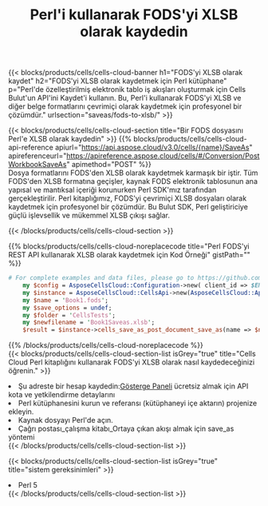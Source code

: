 ﻿---
title:  Perl'i kullanarak FODS'yi XLSB olarak kaydedin
description:  FODS formatındaki dosyayı XLSB formatındaki dosya olarak kaydetmek için Perl için Aspose.Cells Cloud SDK'yı kullanma.
kwords: Excel, Save FODS as XLSB, REST, Perl
howto: How to save FODS as XLSB using Aspose.Cells Cloud Perl library.
---
{{< blocks/products/cells/cells-cloud-banner h1="FODS\'yi XLSB olarak kaydet" h2="FODS\'yi XLSB olarak kaydetmek için Perl kütüphane" p="Perl\'de özelleştirilmiş elektronik tablo iş akışları oluşturmak için Cells Bulut\'un API\'ini Kaydet\'i kullanın. Bu, Perl\'i kullanarak FODS\'yi XLSB ve diğer belge formatlarını çevrimiçi olarak kaydetmek için profesyonel bir çözümdür." urlsection="saveas/fods-to-xlsb/" >}}

{{< blocks/products/cells/cells-cloud-section title="Bir FODS dosyasını Perl\'e XLSB olarak kaydedin" >}}
{{% blocks/products/cells/cells-cloud-api-reference apiurl="https://api.aspose.cloud/v3.0/cells/{name}/SaveAs" apireferenceurl="https://apireference.aspose.cloud/cells/#/Conversion/PostWorkbookSaveAs" apimethod="POST" %}}
<br/>
Dosya formatlarını FODS'den XLSB olarak kaydetmek karmaşık bir iştir. Tüm FODS'den XLSB formatına geçişler, kaynak FODS elektronik tablosunun ana yapısal ve mantıksal içeriği korunurken Perl SDK'mız tarafından gerçekleştirilir. Perl kitaplığımız, FODS'yi çevrimiçi XLSB dosyaları olarak kaydetmek için profesyonel bir çözümdür. Bu Bulut SDK, Perl geliştiriciye güçlü işlevsellik ve mükemmel XLSB çıkışı sağlar.

{{< /blocks/products/cells/cells-cloud-section >}}

{{% blocks/products/cells/cells-cloud-noreplacecode title="Perl FODS\'yi REST API kullanarak XLSB olarak kaydetmek için Kod Örneği" gistPath="" %}}
  
```perl
# For complete examples and data files, please go to https://github.com/aspose-cells-cloud/aspose-cells-cloud-perl/
    my $config = AsposeCellsCloud::Configuration->new( client_id => $ENV{'ProductClientId'}, client_secret => $ENV{'ProductClientSecret'});
    my $instance = AsposeCellsCloud::CellsApi->new(AsposeCellsCloud::ApiClient->new( $config));
    my $name = 'Book1.fods';
    my $save_options = undef;
    my $folder = 'CellsTests';
    my $newfilename = 'Book1Saveas.xlsb';
    $result = $instance->cells_save_as_post_document_save_as(name => $name,save_options => $save_options, newfilename => $newfilename, folder => $folder);
```
  
{{% /blocks/products/cells/cells-cloud-noreplacecode %}}
<br/>
{{< blocks/products/cells/cells-cloud-section-list isGrey="true" title="Cells Cloud Perl kitaplığını kullanarak FODS\'yi XLSB olarak nasıl kaydedeceğinizi öğrenin." >}}
<li> Şu adreste bir hesap kaydedin:<a href="https://dashboard.aspose.cloud/">Gösterge Paneli</a> ücretsiz almak için API kota ve yetkilendirme detaylarını</li>
<li>Perl kütüphanesini kurun ve referansı (kütüphaneyi içe aktarın) projenize ekleyin.</li>
<li>Kaynak dosyayı Perl'de açın.</li>
<li>Çağrı postası_çalışma kitabı_Ortaya çıkan akışı almak için save_as yöntemi</li>
{{< /blocks/products/cells/cells-cloud-section-list >}}

{{< blocks/products/cells/cells-cloud-section-list isGrey="true" title="sistem gereksinimleri" >}}
<li>Perl 5</li>
{{< /blocks/products/cells/cells-cloud-section-list >}}
